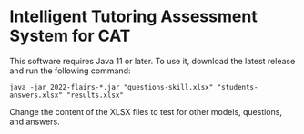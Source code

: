 # Intelligent Tutoring Assessment System for CAT

This software requires Java 11 or later. To use it, download the latest release and run the following command:

```
java -jar 2022-flairs-*.jar "questions-skill.xlsx" "students-answers.xlsx" "results.xlsx"
```

Change the content of the XLSX files to test for other models, questions, and answers.
